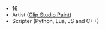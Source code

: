 - 16
- Artist ([Clip Studio Paint](https://www.clipstudio.net/en/))
- Scripter (Python, Lua, JS and C++)
